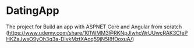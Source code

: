 # DatingApp
The project for 
Build an app with ASPNET Core and Angular from scratch (https://www.udemy.com/share/101WMM3@RKNpJlwhcWrUUwcRAK3CfePHKZaJwsO9yOh3q3a-DIvkMztXAoq59jN5I8fDoxuA/)
